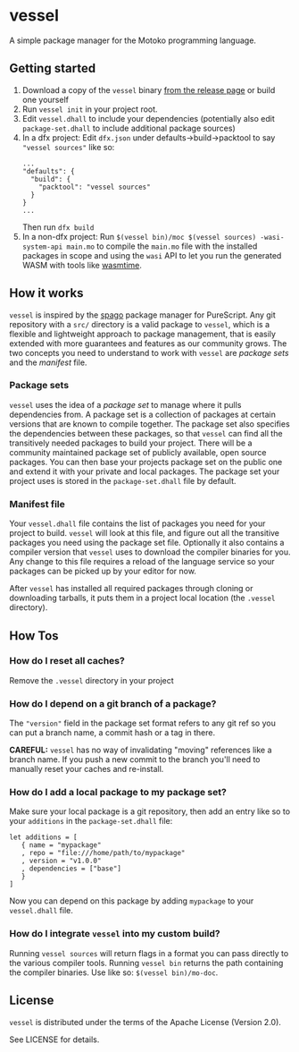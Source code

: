 # vessel

A simple package manager for the Motoko programming language.

## Getting started

1. Download a copy of the `vessel` binary [from the release page](https://github.com/dfinity/vessel/releases) or build one yourself
2. Run `vessel init` in your project root.
3. Edit `vessel.dhall` to include your dependencies (potentially also edit
   `package-set.dhall` to include additional package sources)
4. In a dfx project: Edit `dfx.json` under defaults->build->packtool to say `"vessel sources"` like so:
   ```
   ...
   "defaults": {
     "build": {
       "packtool": "vessel sources"
     }
   }
   ...
   ```
   Then run `dfx build`
4. In a non-dfx project: Run `$(vessel bin)/moc $(vessel sources)
   -wasi-system-api main.mo` to compile the `main.mo` file with the installed
   packages in scope and using the `wasi` API to let you run the generated WASM
   with tools like [wasmtime](https://wasmtime.dev).

## How it works

`vessel` is inspired by the [spago](https://github.com/purescript/spago) package
manager for PureScript. Any git repository with a `src/` directory is a valid
package to `vessel`, which is a flexible and lightweight approach to package
management, that is easily extended with more guarantees and features as our
community grows. The two concepts you need to understand to work with `vessel`
are _package sets_ and the _manifest_ file.

### Package sets

`vessel` uses the idea of a _package set_ to manage where it pulls dependencies
from. A package set is a collection of packages at certain versions that are
known to compile together. The package set also specifies the dependencies
between these packages, so that `vessel` can find all the transitively needed
packages to build your project. There will be a community maintained package set of
publicly available, open source packages. You can then base your projects
package set on the public one and extend it with your private and local
packages. The package set your project uses is stored in the `package-set.dhall`
file by default.

### Manifest file

Your `vessel.dhall` file contains the list of packages you need for your project
to build. `vessel` will look at this file, and figure out all the transitive
packages you need using the package set file. Optionally it also contains a
compiler version that `vessel` uses to download the compiler binaries for you.
Any change to this file requires a reload of the language service so your
packages can be picked up by your editor for now.

After `vessel` has installed all required packages through cloning or
downloading tarballs, it puts them in a project local location (the `.vessel`
directory).

## How Tos

### How do I reset all caches?

Remove the `.vessel` directory in your project

### How do I depend on a git branch of a package?

The `"version"` field in the package set format refers to any git ref so you can
put a branch name, a commit hash or a tag in there.

**CAREFUL:** `vessel` has no way of invalidating "moving" references like a
branch name. If you push a new commit to the branch you'll need to manually
reset your caches and re-install.

### How do I add a local package to my package set?

Make sure your local package is a git repository, then add an entry like so to
your `additions` in the `package-set.dhall` file:

```dhall
let additions = [
   { name = "mypackage"
   , repo = "file:///home/path/to/mypackage"
   , version = "v1.0.0"
   , dependencies = ["base"]
   }
]
```

Now you can depend on this package by adding `mypackage` to your `vessel.dhall` file.

### How do I integrate `vessel` into my custom build?

Running `vessel sources` will return flags in a format you can pass directly to
the various compiler tools. Running `vessel bin` returns the path containing the
compiler binaries. Use like so: `$(vessel bin)/mo-doc`.

## License
`vessel` is distributed under the terms of the Apache License (Version 2.0).

See LICENSE for details.
